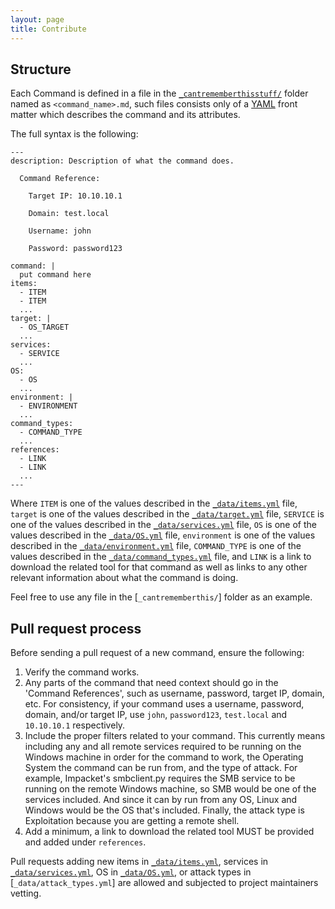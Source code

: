 ```yaml
---
layout: page
title: Contribute
---
```


## Structure

Each Command is defined in a file in the [`_cantrememberthisstuff/`] folder named as `<command_name>.md`, such files consists only of a [YAML] front matter which describes the command and its attributes.

The full syntax is the following:

```
---
description: Description of what the command does.

  Command Reference:

  	Target IP: 10.10.10.1

  	Domain: test.local

  	Username: john

  	Password: password123

command: |
  put command here
items:
  - ITEM
  - ITEM
  ...
target: |
  - OS_TARGET
  ...
services:
  - SERVICE
  ...
OS:
  - OS
  ...
environment: |
  - ENVIRONMENT
  ...
command_types:
  - COMMAND_TYPE
  ...
references:
  - LINK
  - LINK
  ...
---
```

Where `ITEM` is one of the values described in the [`_data/items.yml`] file, `target` is one of the values described in the [`_data/target.yml`] file, `SERVICE` is one of the values described in the [`_data/services.yml`] file, `OS` is one of the values described in the [`_data/OS.yml`] file, `environment` is one of the values described in the [`_data/environment.yml`] file, `COMMAND_TYPE` is one of the values described in the [`_data/command_types.yml`] file, and `LINK` is a link to download the related tool for that command as well as links to any other relevant information about what the command is doing. 

Feel free to use any file in the [`_cantrememberthis/`] folder as an example.

## Pull request process

Before sending a pull request of a new command, ensure the following:

1. Verify the command works.
2. Any parts of the command that need context should go in the 'Command References', such as username, password, target IP, domain, etc. For consistency, if your command uses a username, password, domain, and/or target IP, use `john`, `password123`, `test.local` and `10.10.10.1` respectively.
3. Include the proper filters related to your command. This currently means including any and all remote services required to be running on the Windows machine in order for the command to work, the Operating System the command can be run from, and the type of attack. For example, Impacket's smbclient.py requires the SMB service to be running on the remote Windows machine, so SMB would be one of the services included. And since it can by run from any OS, Linux and Windows would be the OS that's included. Finally, the attack type is Exploitation because you are getting a remote shell.
4. Add a minimum, a link to download the related tool MUST be provided and added under `references`.

Pull requests adding new items in [`_data/items.yml`], services in [`_data/services.yml`], OS in [`_data/OS.yml`], or attack types in [`_data/attack_types.yml`] are allowed and subjected to project maintainers vetting.

[YAML]: http://yaml.org/
[`_cantrememberthisstuff/`]: https://github.com/CantRememberThisStuff/CantRememberThisStuff.github.io/tree/master/_cantrememberthisstuff
[`_data/services.yml`]: https://github.com/CantRememberThisStuff/CantRememberThisStuff.github.io/blob/master/_data/services.yml
[`_data/items.yml`]: https://github.com/CantRememberThisStuff/CantRememberThisStuff.github.io/blob/master/_data/items.yml
[`_data/OS.yml`]: https://github.com/CantRememberThisStuff/CantRememberThisStuff.github.io/blob/master/_data/OS.yml
[`_data/command_types.yml`]: https://github.com/CantRememberThisStuff/CantRememberThisStuff.github.io/blob/master/_data/command_types.yml
[`_data/environment.yml`]: https://github.com/CantRememberThisStuff/CantRememberThisStuff.github.io/blob/master/_data/environment.yml
[`_data/target.yml`]: https://github.com/CantRememberThisStuff/CantRememberThisStuff.github.io/blob/master/_data/target.yml
